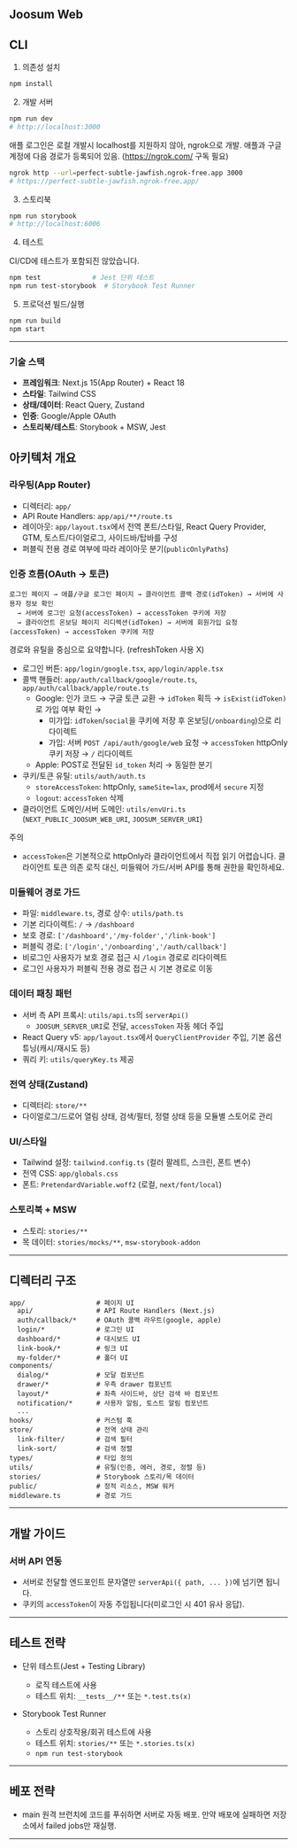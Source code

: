 ## Joosum Web

## CLI

1. 의존성 설치

```bash
npm install
```

2. 개발 서버

```bash
npm run dev
# http://localhost:3000
```

애플 로그인은 로컬 개발시 localhost를 지원하지 않아, ngrok으로 개발. 애플과 구글 계정에 다음 경로가 등록되어 있음. (https://ngrok.com/ 구독 필요)

```bash
ngrok http --url=perfect-subtle-jawfish.ngrok-free.app 3000
# https://perfect-subtle-jawfish.ngrok-free.app/
```

3. 스토리북

```bash
npm run storybook
# http://localhost:6006
```

4. 테스트

CI/CD에 테스트가 포함되진 않았습니다.

```bash
npm test             # Jest 단위 테스트
npm run test-storybook  # Storybook Test Runner
```

5. 프로덕션 빌드/실행

```bash
npm run build
npm start
```

---

### 기술 스택

- **프레임워크**: Next.js 15(App Router) + React 18
- **스타일**: Tailwind CSS
- **상태/데이터**: React Query, Zustand
- **인증**: Google/Apple OAuth
- **스토리북/테스트**: Storybook + MSW, Jest

## 아키텍처 개요

### 라우팅(App Router)

- 디렉터리: `app/`
- API Route Handlers: `app/api/**/route.ts`
- 레이아웃: `app/layout.tsx`에서 전역 폰트/스타일, React Query Provider, GTM, 토스트/다이얼로그, 사이드바/탑바를 구성
- 퍼블릭 전용 경로 여부에 따라 레이아웃 분기(`publicOnlyPaths`)

### 인증 흐름(OAuth → 토큰)

```
로그인 페이지 → 애플/구글 로그인 페이지 → 클라이언트 콜백 경로(idToken) → 서버에 사용자 정보 확인
  → 서버에 로그인 요청(accessToken) → accessToken 쿠키에 저장
  → 클라이언트 온보딩 페이지 리디렉션(idToken) → 서버에 회원가입 요청(accessToken) → accessToken 쿠키에 저장
```

경로와 유틸을 중심으로 요약합니다. (refreshToken 사용 X)

- 로그인 버튼: `app/login/google.tsx`, `app/login/apple.tsx`
- 콜백 핸들러: `app/auth/callback/google/route.ts`, `app/auth/callback/apple/route.ts`
  - Google: 인가 코드 → 구글 토큰 교환 → `idToken` 획득 → `isExist(idToken)`로 가입 여부 확인 →
    - 미가입: `idToken`/`social`을 쿠키에 저장 후 온보딩(`/onboarding`)으로 리다이렉트
    - 가입: 서버 `POST /api/auth/google/web` 요청 → `accessToken` httpOnly 쿠키 저장 → `/` 리다이렉트
  - Apple: POST로 전달된 `id_token` 처리 → 동일한 분기
- 쿠키/토큰 유틸: `utils/auth/auth.ts`
  - `storeAccessToken`: httpOnly, `sameSite=lax`, prod에서 `secure` 지정
  - `logout`: `accessToken` 삭제
- 클라이언트 도메인/서버 도메인: `utils/envUri.ts` (`NEXT_PUBLIC_JOOSUM_WEB_URI`, `JOOSUM_SERVER_URI`)

주의

- `accessToken`은 기본적으로 httpOnly라 클라이언트에서 직접 읽기 어렵습니다. 클라이언트 토큰 의존 로직 대신, 미들웨어 가드/서버 API를 통해 권한을 확인하세요.

### 미들웨어 경로 가드

- 파일: `middleware.ts`, 경로 상수: `utils/path.ts`
- 기본 리다이렉트: `/` → `/dashboard`
- 보호 경로: `['/dashboard','/my-folder','/link-book']`
- 퍼블릭 경로: `['/login','/onboarding','/auth/callback']`
- 비로그인 사용자가 보호 경로 접근 시 `/login` 경로로 리다이렉트
- 로그인 사용자가 퍼블릭 전용 경로 접근 시 기본 경로로 이동

### 데이터 패칭 패턴

- 서버 측 API 프록시: `utils/api.ts`의 `serverApi()`
  - `JOOSUM_SERVER_URI`로 전달, `accessToken` 자동 헤더 주입
- React Query v5: `app/layout.tsx`에서 `QueryClientProvider` 주입, 기본 옵션 튜닝(캐시/재시도 등)
- 쿼리 키: `utils/queryKey.ts` 제공

### 전역 상태(Zustand)

- 디렉터리: `store/**`
- 다이얼로그/드로어 열림 상태, 검색/필터, 정렬 상태 등을 모듈별 스토어로 관리

### UI/스타일

- Tailwind 설정: `tailwind.config.ts` (컬러 팔레트, 스크린, 폰트 변수)
- 전역 CSS: `app/globals.css`
- 폰트: `PretendardVariable.woff2` (로컬, `next/font/local`)

### 스토리북 + MSW

- 스토리: `stories/**`
- 목 데이터: `stories/mocks/**`, `msw-storybook-addon`

---

## 디렉터리 구조

```text
app/                  # 페이지 UI
  api/                # API Route Handlers (Next.js)
  auth/callback/*     # OAuth 콜백 라우트(google, apple)
  login/*             # 로그인 UI
  dashboard/*         # 대시보드 UI
  link-book/*         # 링크 UI
  my-folder/*         # 폴더 UI
components/
  dialog/*            # 모달 컴포넌트
  drawer/*            # 우측 drawer 컴포넌트
  layout/*            # 좌측 사이드바, 상단 검색 바 컴포넌트
  notification/*      # 사용자 알림, 토스트 알림 컴포넌트
  ...
hooks/                # 커스텀 훅
store/                # 전역 상태 관리
  link-filter/        # 검색 필터
  link-sort/          # 검색 정렬
types/                # 타입 정의
utils/                # 유틸(인증, 에러, 경로, 정렬 등)
stories/              # Storybook 스토리/목 데이터
public/               # 정적 리소스, MSW 워커
middleware.ts         # 경로 가드
```

---

## 개발 가이드

### 서버 API 연동

- 서버로 전달할 엔드포인트 문자열만 `serverApi({ path, ... })`에 넘기면 됩니다.
- 쿠키의 `accessToken`이 자동 주입됩니다(미로그인 시 401 유사 응답).

---

## 테스트 전략

- 단위 테스트(Jest + Testing Library)

  - 로직 테스트에 사용
  - 테스트 위치: `__tests__/**` 또는 `*.test.ts(x)`

- Storybook Test Runner
  - 스토리 상호작용/회귀 테스트에 사용
  - 테스트 위치: `stories/**` 또는 `*.stories.ts(x)`
  - `npm run test-storybook`

---

## 베포 전략

- main 원격 브런치에 코드를 푸쉬하면 서버로 자동 배포. 만약 배포에 실패하면 저장소에서 failed jobs만 재실행.

---
